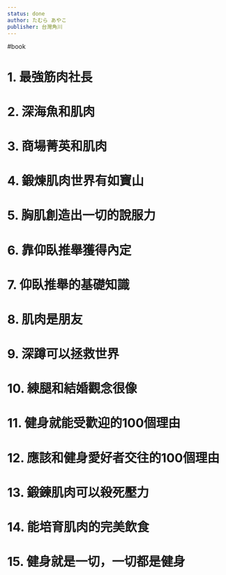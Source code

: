 ```yaml
---
status: done
author: たむら あやこ
publisher: 台灣角川
---
```

#book 
# 1. 最強筋肉社長

# 2. 深海魚和肌肉

# 3. 商場菁英和肌肉

# 4. 鍛煉肌肉世界有如寶山

# 5. 胸肌創造出一切的說服力

# 6. 靠仰臥推舉獲得內定

# 7. 仰臥推舉的基礎知識

# 8. 肌肉是朋友

# 9. 深蹲可以拯救世界

# 10. 練腿和結婚觀念很像

# 11. 健身就能受歡迎的100個理由

# 12. 應該和健身愛好者交往的100個理由

# 13. 鍛鍊肌肉可以殺死壓力

# 14. 能培育肌肉的完美飲食

# 15. 健身就是一切，一切都是健身
